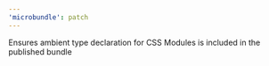 ```yaml
---
'microbundle': patch
---
```


Ensures ambient type declaration for CSS Modules is included in the published bundle
